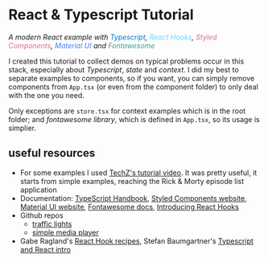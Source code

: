 # React & Typescript Tutorial

_A modern React example with
<span style="color:#0077c6"> Typescript</span>,
<span style="color:#62dafc"> React Hooks</span>,
<span style="color:#dd6f93"> Styled Components</span>,
<span style="color:#3d80f7"> Material UI</span> and
<span style="color:#3a9f93"> Fontawesome</span>_

I created this tutorial to collect demos on typical problems occur in this stack, especially about _Typescript_, _state_ and _context_. I did my best to separate examples to components, so if you want, you can simply remove components from `App.tsx` (or even from the component folder) to only deal with the one you need.

Only exceptions are `store.tsx` for context examples which is in the root folder; and _fontawesome library_, which is defined in `App.tsx`, so its usage is simplier.

## useful resources

- For some examples I used [TechZ's tutorial video](https://youtu.be/BnIhk4igd8I). It was pretty useful, it starts from simple examples, reaching the Rick & Morty episode list application
- Documentation:
[TypeScript Handbook](https://www.typescriptlang.org/docs/handbook/basic-types.html),
[Styled Components website](https://www.styled-components.com/),
[Material UI website](https://material-ui.com/),
[Fontawesome docs](https://fontawesome.com/how-to-use/on-the-web/referencing-icons/basic-use), [Introducing React Hooks](https://reactjs.org/docs/hooks-intro.html)
- Github repos
  - [traffic lights](https://github.com/KoichiKiyokawa/traffic-light-with-react)
  - [simple media player](https://github.com/Upmostly/react-use-context-hook)
- Gabe Ragland's [React Hook recipes](https://usehooks.com/),
Stefan Baumgartner's [Typescript and React intro](https://fettblog.eu/typescript-react/)
